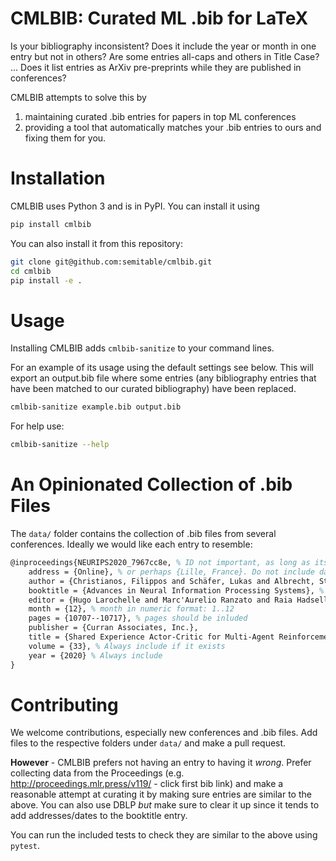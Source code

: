 # CMLBIB: Curated ML .bib for LaTeX

Is your bibliography inconsistent? Does it include the year or month in one entry but not in others? Are some entries all-caps and others in Title Case? ... Does it list entries as ArXiv pre-preprints while they are published in conferences?

CMLBIB attempts to solve this by 
1. maintaining curated .bib entries for papers in top ML conferences 
2. providing a tool that automatically matches your .bib entries to ours and fixing them for you.

# Installation

CMLBIB uses Python 3 and is in PyPI. You can install it using
```sh
pip install cmlbib
```

You can also install it from this repository:
```sh
git clone git@github.com:semitable/cmlbib.git
cd cmlbib
pip install -e .
```

# Usage
Installing CMLBIB adds `cmlbib-sanitize` to your command lines.

For an example of its usage using the default settings see below. This will export an output.bib file where some entries (any bibliography entries that have been matched to our curated bibliography) have been replaced.
```sh
cmlbib-sanitize example.bib output.bib
```

For help use:
```sh
cmlbib-sanitize --help
```

# An Opinionated Collection of .bib Files
The `data/` folder contains the collection of .bib files from several conferences.
Ideally we would like each entry to resemble:
```tex
@inproceedings{NEURIPS2020_7967cc8e, % ID not important, as long as its unique.
    address = {Online}, % or perhaps {Lille, France}. Do not include dates or anything else.
    author = {Christianos, Filippos and Schäfer, Lukas and Albrecht, Stefano}, % Note unicode encoding
    booktitle = {Advances in Neural Information Processing Systems}, % If in original conference name, "Proceedings of.." should be included. Do not include dates/locations or abbraviations here.
    editor = {Hugo Larochelle and Marc'Aurelio Ranzato and Raia Hadsell and Maria-Florina Balcan and Hsuan-Tien Lin},
    month = {12}, % month in numeric format: 1..12
    pages = {10707--10717}, % pages should be inluded
    publisher = {Curran Associates, Inc.},
    title = {Shared Experience Actor-Critic for Multi-Agent Reinforcement Learning}, % note Title Case
    volume = {33}, % Always include if it exists
    year = {2020} % Always include
}
```

# Contributing
We welcome contributions, especially new conferences and .bib files. Add files to the respective folders under `data/` and make a pull request.

**However** - CMLBIB prefers not having an entry to having it *wrong*. Prefer collecting data from the Proceedings (e.g. http://proceedings.mlr.press/v119/ - click first bib link) and make a reasonable attempt at curating it by making sure entries are similar to the above. You can also use DBLP *but* make sure to clear it up since it tends to add addresses/dates to the booktitle entry.

You can run the included tests to check they are similar to the above using `pytest`.



